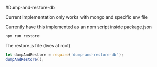 #Dump-and-restore-db

Current Implementation only works with mongo and specific env file


Currently have this implemented as an npm script inside package.json
```javascript
npm run restore
```

The restore.js file (lives at root)
```javascript
let dumpAndRestore = require('dump-and-restore-db');
dumpAndRestore();
```


